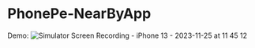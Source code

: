 # PhonePe-NearByApp
Demo:
![Simulator Screen Recording - iPhone 13 - 2023-11-25 at 11 45 12](https://github.com/dhavalrajani92/PhonePe-NearByApp/assets/10582613/40e4e73c-0c16-4130-a984-58abdb3a6522)
